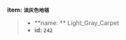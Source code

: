 <!-- BEGIN_AUTOGEN: do NOT edit in this block -->

**item: `淡灰色地毯`**

> * **name: ** Light_Gray_Carpet
> * **id: `242`**

<!-- END_AUTOGEN-->
